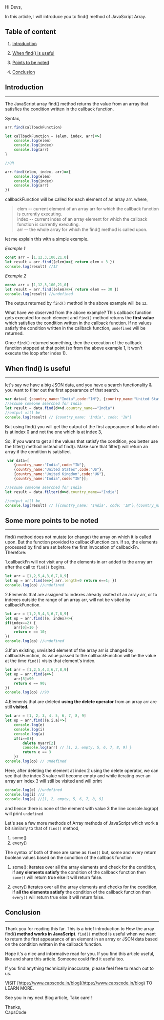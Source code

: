 Hi Devs,

In this article, I will introduce you to find() method of JavaScript Array.

## Table of content

1. [Introduction](#introduction)
    
2. [When find() is useful](#when-find-is-useful)
    
3. [Points to be noted](#points-to-be-noted)
    
4. [Conclusion](#conclusion)
    

## Introduction
---
The JavaScript array find() method returns the value from an array that satisfies the condition written in the callback function.

Syntax,

```javascript
arr.find(callbackFunction)

let callbackFunction = (elem, index, arr)=>{
    console.log(elem)
    console.log(index)
    console.log(arr)
}

//OR

arr.find((elem, index, arr)=>{
    console.log(elem)
    console.log(index)
    console.log(arr)
})
```

callbackFunction will be called for each element of an array arr. where,

> elem -- current element of an array arr for which the callback function is currently executing.  
> index -- current index of an array element for which the callback function is currently executing.  
> arr -- the whole array for which the find() method is called upon.

let me explain this with a simple example.

*Example 1*

```javascript
const arr = [1,12,3,100,21,0] 
let result = arr.find((elem)=>{ return elem > 3 })
console.log(result) //12 
```

*Example 2*

```javascript
const arr = [1,12,3,100,21,0] 
let result = arr.find((elem)=>{ return elem == 30 })
console.log(result) //undefined 
```

The output returned by `find()` method in the above example will be `12`.

What have we observed from the above example? This callback function gets executed for each element and `find()` method returns the **first value** which satisfies the condition written in the callback function. If no values satisfy the condition written in the callback function, `undefined` will be returned.

Once `find()` returned something, then the execution of the callback function stopped at that point (so from the above example 1, it won't execute the loop after index 1).

## When find() is useful
---

let's say we have a big JSON data, and you have a search functionality & you want to filter out the first appearance of that search.

```javascript
var data=[ {country_name:"India",code:"IN"}, {country_name:"United States",code:"US"}, {country_name:"United Kingdom",code:"UK"}, {country_name:"India",code:"IN"}];
//assume someone searched for India 
let result = data.find(d=>d.country_name=="India")
//output will be 
console.log(result) // {country_name: 'India', code: 'IN'} 
```

But using find() you will get the output of the first appearance of India which is at index 0 and not the one which is at index 3,

So, if you want to get all the values that satisfy the condition, you better use the filter() method instead of find(). Make sure that filter() will return an array if the condition is satisfied.

```js
 var data=[
    {country_name:"India",code:"IN"},
    {country_name:"United States",code:"US"},
    {country_name:"United Kingdom",code:"UK"},
    {country_name:"India",code:"IN"}];

//assume someone searched for India
let result = data.filter(d=>d.country_name=="India")

//output will be
console.log(result) // [{country_name: 'India', code: 'IN'},{country_name:"India",code:"IN"}]
```

## Some more points to be noted
---

find() method does not mutate (or change) the array on which it is called upon. But the function provided to callbackFunction can. If so, the elements processed by find are set before the first invocation of callbackFn. Therefore:

1.callbackFn will not visit any of the elements in arr added to the array arr after the call to `find()` begins.
    
```javascript
let arr = [1,2,5,4,3,6,7,8,9]
let op = arr.find(e=>{ arr.length=0 return e==1; })
console.log(op) //undefined
 ```
    
2.Elements that are assigned to indexes already visited of an array arr, or to indexes outside the range of an array arr, will not be visited by callbackFunction.

```javascript
let arr = [1,2,5,4,3,6,7,8,9]
let op = arr.find((e, index)=>{ 
if(index==2) { 
	arr[0]=10 } 
	return e == 10;
}) 
console.log(op) //undefined 
```
    
3.If an existing, unvisited element of the array arr is changed by callbackFunction, its value passed to the callbackFunction will be the value at the time `find()` visits that element's index.
    
```javascript
let arr = [1,2,5,4,3,6,7,8,9]
let op = arr.find(e=>{ 
	arr[8]=90 
	return e == 90; 
}) 
console.log(op) //90
```
    
4.Elements that are deleted **using the delete operator** from an array arr are still **visited.**
    

```javascript
let arr = [1, 2, 3, 4, 5, 6, 7, 8, 9]
let op = arr.find((e,i,a)=>{ 
    console.log(e) 
    console.log(i) 
    console.log(a)
    if(i==0){ 
        delete myarr[2] 
        console.log(arr) // [1, 2, empty, 5, 6, 7, 8, 9] }
        return e == 3 
    }) 
console.log(op) // undefined 
```

Here, after deleting the element at index 2 using the delete operator, we can see that the index 3 value will become empty and while iterating over an array arr index 3 will still be visited and will print

```javascript
console.log(e) //undefined 
console.log(i) //2 
console.log(a) //[1, 2, empty, 5, 6, 7, 8, 9]
```

and hence there is none of the element with value 3 the line console.log(op) will print `undefined`

Let's see a few more methods of Array methods of JavaScript which work a bit similarly to that of `find()` method,

1. some() 
2. every()
    

The syntax of both of these are same as `find()` but, some and every return boolean values based on the condition of the callback function

1. some(): iterates over all the array elements and check for the condition, if **any elements satisfy** the condition of the callback function then `some()` will return true else it will return false.
    
2. every() iterates over all the array elements and checks for the condition, if **all the elements satisfy** the condition of the callback function then `every()` will return true else it will return false.
    

## Conclusion
---

Thank you for reading this far. This is a brief introduction to How the array find(**) method works in JavaScript**. `find()` method is useful when we want to return the first appearance of an element in an array or JSON data based on the condition written in the callback function.

Hope it's a nice and informative read for you. If you find this article useful, like and share this article. Someone could find it useful too.

If you find anything technically inaccurate, please feel free to reach out to us.

VISIT [https://www.capscode.in/blog](https://www.capscode.in/blog) TO LEARN MORE.

See you in my next Blog article, Take care!!

Thanks, \
CapsCode